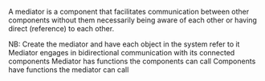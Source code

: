 A mediator is a component that facilitates communication between other components without them necessarily being aware of each other or having direct (reference) to each other.

NB:
Create the mediator and have each object in the system refer to it
Mediator engages in bidirectional communication with its connected components
Mediator has functions the components can call
Components have functions the mediator can call